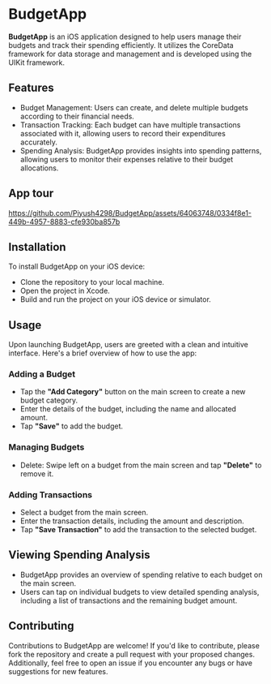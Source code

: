 # BudgetApp
**BudgetApp** is an iOS application designed to help users manage their budgets and track their spending efficiently. It utilizes the CoreData framework for data storage and management and is developed using the UIKit framework.

## Features
- Budget Management: Users can create, and delete multiple budgets according to their financial needs.
- Transaction Tracking: Each budget can have multiple transactions associated with it, allowing users to record their expenditures accurately.
- Spending Analysis: BudgetApp provides insights into spending patterns, allowing users to monitor their expenses relative to their budget allocations.

## App tour
https://github.com/Piyush4298/BudgetApp/assets/64063748/0334f8e1-449b-4957-8883-cfe930ba857b

## Installation
To install BudgetApp on your iOS device:

- Clone the repository to your local machine.
- Open the project in Xcode.
- Build and run the project on your iOS device or simulator.

## Usage
Upon launching BudgetApp, users are greeted with a clean and intuitive interface. Here's a brief overview of how to use the app:

### Adding a Budget
- Tap the **"Add Category"** button on the main screen to create a new budget category.
- Enter the details of the budget, including the name and allocated amount.
- Tap **"Save"** to add the budget.

### Managing Budgets
- Delete: Swipe left on a budget from the main screen and tap **"Delete"** to remove it.

### Adding Transactions
- Select a budget from the main screen.
- Enter the transaction details, including the amount and description.
- Tap **"Save Transaction"** to add the transaction to the selected budget.

## Viewing Spending Analysis
- BudgetApp provides an overview of spending relative to each budget on the main screen.
- Users can tap on individual budgets to view detailed spending analysis, including a list of transactions and the remaining budget amount.

## Contributing
Contributions to BudgetApp are welcome! If you'd like to contribute, please fork the repository and create a pull request with your proposed changes. Additionally, feel free to open an issue if you encounter any bugs or have suggestions for new features.


